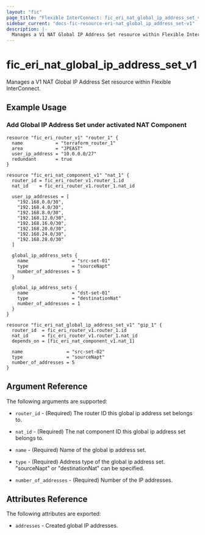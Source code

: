 ```yaml
---
layout: "fic"
page_title: "Flexible InterConnect: fic_eri_nat_global_ip_address_set_v1"
sidebar_current: "docs-fic-resource-eri-nat_global_ip_address_set-v1"
description: |-
  Manages a V1 NAT Global IP Address Set resource within Flexible InterConnect.
---
```


# fic\_eri\_nat\_global\_ip\_address\_set\_v1

Manages a V1 NAT Global IP Address Set resource within Flexible InterConnect.

## Example Usage

### Add Global IP Address Set under activated NAT Component

```hcl
resource "fic_eri_router_v1" "router_1" {
  name            = "terraform_router_1"
  area            = "JPEAST"
  user_ip_address = "10.0.0.0/27"
  redundant       = true
}

resource "fic_eri_nat_component_v1" "nat_1" {
  router_id = fic_eri_router_v1.router_1.id
  nat_id    = fic_eri_router_v1.router_1.nat_id

  user_ip_addresses = [
    "192.168.0.0/30",
    "192.168.4.0/30",
    "192.168.8.0/30",
    "192.168.12.0/30",
    "192.168.16.0/30",
    "192.168.20.0/30",
    "192.168.24.0/30",
    "192.168.28.0/30"
  ]

  global_ip_address_sets {
    name                = "src-set-01"
    type                = "sourceNapt"
    number_of_addresses = 5
  }

  global_ip_address_sets {
    name                = "dst-set-01"
    type                = "destinationNat"
    number_of_addresses = 1
  }
}

resource "fic_eri_nat_global_ip_address_set_v1" "gip_1" {
  router_id  = fic_eri_router_v1.router_1.id
  nat_id     = fic_eri_router_v1.router_1.nat_id
  depends_on = [fic_eri_nat_component_v1.nat_1]

  name                = "src-set-02"
  type                = "sourceNapt"
  number_of_addresses = 5
}
```

## Argument Reference

The following arguments are supported:

* `router_id` - (Required) The router ID this global ip address 
  set belongs to.

* `nat_id` - (Required) The nat component ID this global ip address 
  set belongs to.

* `name` - (Required) Name of the global ip address set.

* `type` - (Required) Address type of the global ip address set.
  "sourceNapt" or "destinationNat" can be specified.

* `number_of_addresses` - (Required) Number of the IP addresses.


## Attributes Reference

The following attributes are exported:

* `addresses` - Created global IP addresses.

